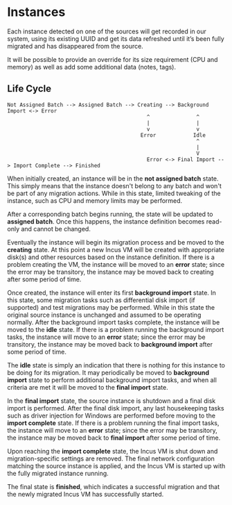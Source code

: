 Instances
=========

Each instance detected on one of the sources will get recorded in our system, using its existing UUID and get its data refreshed until it’s been fully migrated and has disappeared from the source.

It will be possible to provide an override for its size requirement (CPU and memory) as well as add some additional data (notes, tags).

Life Cycle
----------

```
Not Assigned Batch --> Assigned Batch --> Creating --> Background Import <-> Error
                                             ^               ^
                                             |               |
                                             v               v
                                           Error            Idle
                                                             ^
                                                             |
                                                             V
                                             Error <-> Final Import --> Import Complete --> Finished
```

When initially created, an instance will be in the **not assigned batch** state. This simply means that the instance doesn't belong to any batch and won't be part of any migration actions. While in this state, limited tweaking of the instance, such as CPU and memory limits may be performed.

After a corresponding batch begins running, the state will be updated to **assigned batch**. Once this happens, the instance definition becomes read-only and cannot be changed.

Eventually the instance will begin its migration process and be moved to the **creating** state. At this point a new Incus VM will be created with appropriate disk(s) and other resources based on the instance definition. If there is a problem creating the VM, the instance will be moved to an **error** state; since the error may be transitory, the instance may be moved back to creating after some period of time.

Once created, the instance will enter its first **background import** state. In this state, some migration tasks such as differential disk import (if supported) and test migrations may be performed. While in this state the original source instance is unchanged and assumed to be operating normally. After the background import tasks complete, the instance will be moved to the **idle** state. If there is a problem running the background import tasks, the instance will move to an **error** state; since the error may be transitory, the instance may be moved back to **background import** after some period of time.

The **idle** state is simply an indication that there is nothing for this instance to be doing for its migration. It may periodically be moved to **background import** state to perform additional background import tasks, and when all criteria are met it will be moved to the **final import** state.

In the **final import** state, the source instance is shutdown and a final disk import is performed. After the final disk import, any last housekeeping tasks such as driver injection for Windows are performed before moving to the **import complete** state. If there is a problem running the final import tasks, the instance will move to an **error** state; since the error may be transitory, the instance may be moved back to **final import** after some period of time.

Upon reaching the **import complete** state, the Incus VM is shut down and migration-specific settings are removed. The final network configuration matching the source instance is applied, and the Incus VM is started up with the fully migrated instance running.

The final state is **finished**, which indicates a successful migration and that the newly migrated Incus VM has successfully started.

